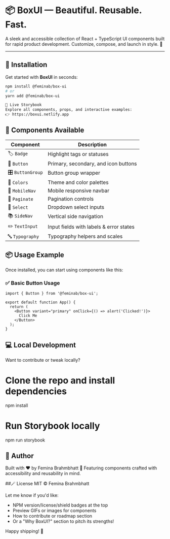 # 📦 **BoxUI** — Beautiful. Reusable. Fast.

A sleek and accessible collection of React + TypeScript UI components built for rapid product development. Customize, compose, and launch in style. 🚀

---

## 🚀 Installation

Get started with **BoxUI** in seconds:

```bash
npm install @feminab/box-ui
# or
yarn add @feminab/box-ui

📘 Live Storybook
Explore all components, props, and interactive examples:
👉 https://boxui.netlify.app
```

## 🧩 Components Available

| Component        | Description                                 |
|------------------|---------------------------------------------|
| 🏷️ `Badge`        | Highlight tags or statuses                 |
| 🔘 `Button`       | Primary, secondary, and icon buttons       |
| 🎛️ `ButtonGroup`  | Button group wrapper                      |
| 🌈 `Colors`       | Theme and color palettes                  |
| 📱 `MobileNav`    | Mobile responsive navbar                  |
| 📄 `Paginate`     | Pagination controls                       |
| 🔽 `Select`       | Dropdown select inputs                    |
| 📚 `SideNav`      | Vertical side navigation                  |
| ✏️ `TextInput`    | Input fields with labels & error states   |
| 🔤 `Typography`   | Typography helpers and scales             |


## 📦 Usage Example

Once installed, you can start using components like this:

### ✅ Basic Button Usage

```tsx
import { Button } from '@feminab/box-ui';

export default function App() {
  return (
    <Button variant="primary" onClick={() => alert('Clicked!')}>
      Click Me
    </Button>
  );
}
```

## 💻 Local Development
Want to contribute or tweak locally?

# Clone the repo and install dependencies
npm install

# Run Storybook locally
npm run storybook


## 🧠 Author
Built with ❤️ by Femina Brahmbhatt
🐾 Featuring components crafted with accessibility and reusability in mind.

##🪄 License
MIT © Femina Brahmbhatt

Let me know if you'd like:

- NPM version/license/shield badges at the top  
- Preview GIFs or images for components  
- How to contribute or roadmap section  
- Or a "Why BoxUI?" section to pitch its strengths!

Happy shipping! 🚀